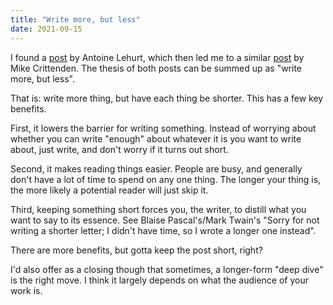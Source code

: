 ```yaml
---
title: "Write more, but less"
date: 2021-09-15
---
```


I found a [post][1] by Antoine Lehurt, which then led me to a similar [post][2]
by Mike Crittenden. The thesis of both posts can be summed up as "write more,
but less".

That is: write more thing, but have each thing be shorter. This has a few key
benefits.

First, it lowers the barrier for writing something. Instead of worrying about
whether you can write "enough" about whatever it is you want to write about,
just write, and don't worry if it turns out short.

Second, it makes reading things easier. People are busy, and generally don't
have a lot of time to spend on any one thing. The longer your thing is, the more
likely a potential reader will just skip it.

Third, keeping something short forces you, the writer, to distill what you want
to say to its essence. See Blaise Pascal's/Mark Twain's "Sorry for not writing a
shorter letter; I didn't have time, so I wrote a longer one instead".

There are more benefits, but gotta keep the post short, right?

I'd also offer as a closing though that sometimes, a longer-form "deep dive" is
the right move. I think it largely depends on what the audience of your work is.

[1]: https://blog.kewah.com/2021/write-more-but-shorter/
[2]: https://critter.blog/2020/10/02/write-5x-more-but-write-5x-less/
